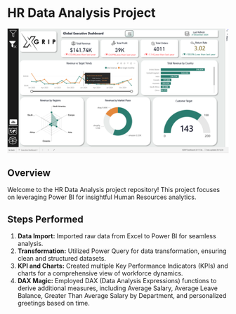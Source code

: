 # HR Data Analysis Project

![Light and Dark Mode](https://github.com/najirh/XGRIP-Power-BI-Executive-Dashboard/blob/main/light%20dashboard.png)

## Overview
Welcome to the HR Data Analysis project repository! This project focuses on leveraging Power BI for insightful Human Resources analytics.

## Steps Performed
1. **Data Import:** Imported raw data from Excel to Power BI for seamless analysis.
2. **Transformation:** Utilized Power Query for data transformation, ensuring clean and structured datasets.
3. **KPI and Charts:** Created multiple Key Performance Indicators (KPIs) and charts for a comprehensive view of workforce dynamics.
4. **DAX Magic:** Employed DAX (Data Analysis Expressions) functions to derive additional measures, including Average Salary, Average Leave Balance, Greater Than Average Salary by Department, and personalized greetings based on time.
